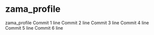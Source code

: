 # zama_profile
zama_profile
Commit 1 line
Commit 2 line
Commit 3 line
Commit 4 line
Commit 5 line
Commit 6 line

